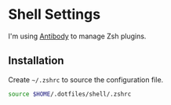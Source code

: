 # Shell Settings
I'm using [Antibody] to manage Zsh plugins.

## Installation
Create `~/.zshrc` to source the configuration file.

```sh
source $HOME/.dotfiles/shell/.zshrc
```

[Antibody]:http://getantibody.github.io/
